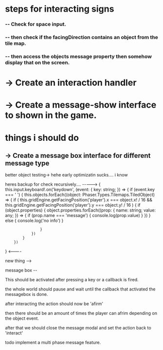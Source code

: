 
# steps for interacting signs
 ### -- Check for space input.
 ### -- then check if the facingDirection contains an object from the tile map.
 ### -- then access the objects message property then somehow display that on the screen.


 # -> Create an interaction handler
 # -> Create a message-show interface to shown in the game. 


 # things i should do
 ## -> Create a message box interface for different message type

 better object testing-> hehe early optimizatin sucks.... i know

 heres backup for check recursively....
-----> {
 this.input.keyboard!.on('keydown', (event: { key: string; }) => {
            if (event.key === ' ') {
                this.objects.forEach((object: Phaser.Types.Tilemaps.TiledObject) => {
                    if (
                        this.gridEngine.getFacingPosition('player').x === object.x! / 16 &&
                        this.gridEngine.getFacingPosition('player').y === object.y! / 16
                    ) {
                        if (object.properties) {
                            object.properties.forEach((prop: { name: string; value: any; }) => {
                                if (prop.name === 'message') {
                                    console.log(prop.value)
                                }
                            })
                        }
                        else {
                            console.log('no info')
                        }

                    }
                })
            }
        })
} <----


new thing -->


message box --

This should be activated after pressing a key or a callback is fired.

the whole world should pause and wait until the callback that activated the messagebox is done.


after interacting the action should now be 'afirm'

then there should be an amount of times the player can afrim depending on the object event.

after that we should close the message modal and set the action back to 'interact'



todo implement a multi phase message feature.



